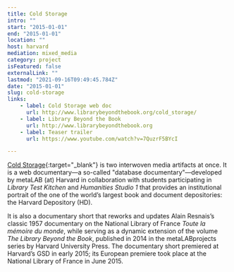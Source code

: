 ```yaml
---
title: Cold Storage
intro: ""
start: "2015-01-01"
end: "2015-01-01"
location: ""
host: harvard
mediation: mixed_media
category: project
isFeatured: false
externalLink: ""
lastmod: "2021-09-16T09:49:45.784Z"
date: "2015-01-01"
slug: cold-storage
links:
    - label: Cold Storage web doc
      url: http://www.librarybeyondthebook.org/cold_storage/
    - label: Library Beyond the Book
      url: http://www.librarybeyondthebook.org
    - label: Teaser trailer
      url: https://www.youtube.com/watch?v=7QuzrF5BYcI

---
```

[Cold Storage](http://www.librarybeyondthebook.org/cold_storage/){:target="_blank"} is two interwoven media artifacts at once. It is a web documentary—a so-called "database documentary"—developed by metaLAB (at) Harvard in collaboration with students participating in *Library Test Kitchen* and *Humanities Studio 1* that provides an institutional portrait of the one of the world’s largest book and document depositories: the Harvard Depository (HD). 

It is also a documentary short that reworks and updates Alain Resnais’s classic 1957 documentary on the National Library of France *Toute la mémoire du monde*, while serving as a dynamic extension of the volume *The Library Beyond the Book*, published in 2014 in the metaLABprojects series by Harvard University Press. The documentary short premiered at Harvard’s GSD in early 2015; its European premiere took place at the National Library of France in June 2015.